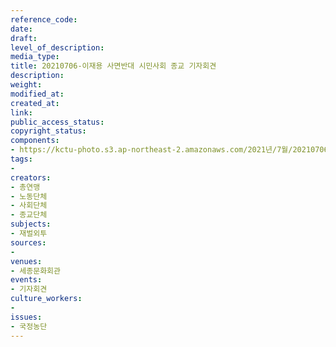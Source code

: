 ```yaml
---
reference_code: 
date: 
draft: 
level_of_description: 
media_type: 
title: 20210706-이재용 사면반대 시민사회 종교 기자회견
description: 
weight: 
modified_at: 
created_at: 
link: 
public_access_status: 
copyright_status: 
components:
- https://kctu-photo.s3.ap-northeast-2.amazonaws.com/2021년/7월/20210706-이재용+사면반대+시민사회+종교+기자회견/_5D40229.jpg
tags:
- 
creators:
- 총연맹
- 노동단체
- 사회단체
- 종교단체
subjects:
- 재벌외투
sources:
- 
venues:
- 세종문화회관
events:
- 기자회견
culture_workers:
- 
issues:
- 국정농단
---
```

